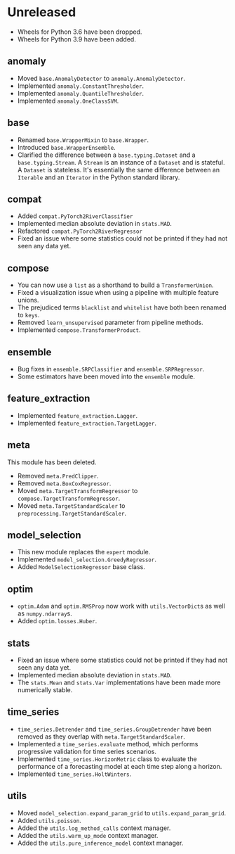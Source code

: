 # Unreleased

- Wheels for Python 3.6 have been dropped.
- Wheels for Python 3.9 have been added.

## anomaly

- Moved `base.AnomalyDetector` to `anomaly.AnomalyDetector`.
- Implemented `anomaly.ConstantThresholder`.
- Implemented `anomaly.QuantileThresholder`.
- Implemented `anomaly.OneClassSVM`.

## base

- Renamed `base.WrapperMixin` to `base.Wrapper`.
- Introduced `base.WrapperEnsemble`.
- Clarified the difference between a `base.typing.Dataset` and a `base.typing.Stream`. A `Stream` is an instance of a `Dataset` and is stateful. A `Dataset` is stateless. It's essentially the same difference between an `Iterable` and an `Iterator` in the Python standard library.

## compat

- Added `compat.PyTorch2RiverClassifier`
- Implemented median absolute deviation in `stats.MAD`.
- Refactored `compat.PyTorch2RiverRegressor`
- Fixed an issue where some statistics could not be printed if they had not seen any data yet.

## compose

- You can now use a `list` as a shorthand to build a `TransformerUnion`.
- Fixed a visualization issue when using a pipeline with multiple feature unions.
- The prejudiced terms `blacklist` and `whitelist` have both been renamed to `keys`.
- Removed `learn_unsupervised` parameter from pipeline methods.
- Implemented `compose.TransformerProduct`.

## ensemble

- Bug fixes in `ensemble.SRPClassifier` and `ensemble.SRPRegressor`.
- Some estimators have been moved into the `ensemble` module.

## feature_extraction

- Implemented `feature_extraction.Lagger`.
- Implemented `feature_extraction.TargetLagger`.

## meta

This module has been deleted.

- Removed `meta.PredClipper`.
- Removed `meta.BoxCoxRegressor`.
- Moved `meta.TargetTransformRegressor` to `compose.TargetTransformRegressor`.
- Moved `meta.TargetStandardScaler` to `preprocessing.TargetStandardScaler`.

## model_selection

- This new module replaces the `expert` module.
- Implemented `model_selection.GreedyRegressor`.
- Added `ModelSelectionRegressor` base class.

## optim

- `optim.Adam` and `optim.RMSProp` now work with `utils.VectorDict`s as well as `numpy.ndarray`s.
- Added `optim.losses.Huber`.

## stats

- Fixed an issue where some statistics could not be printed if they had not seen any data yet.
- Implemented median absolute deviation in `stats.MAD`.
- The `stats.Mean` and `stats.Var` implementations have been made more numerically stable.

## time_series

- `time_series.Detrender` and `time_series.GroupDetrender` have been removed as they overlap with `meta.TargetStandardScaler`.
- Implemented a `time_series.evaluate` method, which performs progressive validation for time series scenarios.
- Implemented `time_series.HorizonMetric` class to evaluate the performance of a forecasting model at each time step along a horizon.
- Implemented `time_series.HoltWinters`.

## utils

- Moved `model_selection.expand_param_grid` to `utils.expand_param_grid`.
- Added `utils.poisson`.
- Added the `utils.log_method_calls` context manager.
- Added the `utils.warm_up_mode` context manager.
- Added the `utils.pure_inference_model` context manager.
